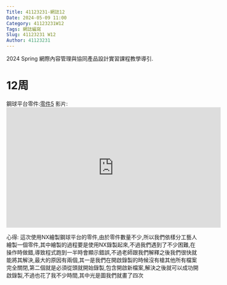 ```yaml
---
Title: 41123231-網誌12
Date: 2024-05-09 11:00
Category: 41123231W12
Tags: 網誌編寫
Slug: 41123231 W12
Author: 41123231
---
```


2024 Spring 網際內容管理與協同產品設計實習課程教學導引.

<!-- PELICAN_END_SUMMARY -->

# 12周
鋼球平台零件:[零件5](https://nfuedu-my.sharepoint.com/:u:/g/personal/41123231_nfu_edu_tw/EdrgP_fseWRLiOyi52_G4PgB0HVyHoYQsYSMtx_ciWnsBg)
影片:<iframe width="560" height="315" src="https://www.youtube.com/embed/WEg4ZGmhEZ0?si=R8WX-eZRQOlHtE6b" title="YouTube video player" frameborder="0" allow="accelerometer; autoplay; clipboard-write; encrypted-media; gyroscope; picture-in-picture; web-share" referrerpolicy="strict-origin-when-cross-origin" allowfullscreen></iframe>

心得:
這次使用NX繪製鋼球平台的零件,由於零件數量不少,所以我們依樣分工藝人繪製一個零件,其中繪製的過程要是使用NX錄製起來,不過我們遇到了不少困難,在操作時做錯,導致程式跑到一半時會顯示錯誤,不過老師跟我們解釋之後我們很快就能將其解決,最大的原因有兩個,其一是我們在開啟錄製的時候沒有槍其他所有檔案完全關閉,第二個就是必須從頭就開始錄製,包含開啟新檔案,解決之後就可以成功開啟錄製,不過也花了我不少時間,其中光是圖我們就畫了四次